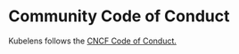 # Community Code of Conduct

Kubelens follows the [CNCF Code of Conduct.](https://github.com/cncf/foundation/blob/master/code-of-conduct.md)

